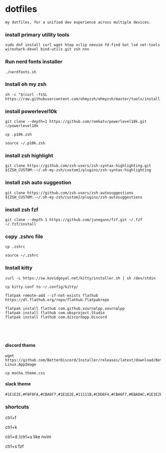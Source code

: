 # dotfiles

```
my dotfiles, for a unified dev experience across multiple devices.
```

### install primary utility tools

```
sudo dnf install curl wget htop xclip neovim fd-find bat lsd net-tools wireshark-devel bind-utils git zsh nnn
```

### Run nerd fonts installer

```
./nerdfonts.sh
```

### Install oh my zsh

```
sh -c "$(curl -fsSL https://raw.githubusercontent.com/ohmyzsh/ohmyzsh/master/tools/install.sh)
```

### install powerlevel10k

```
git clone --depth=1 https://github.com/romkatv/powerlevel10k.git ~/powerlevel10k
```

```
cp .p10k.zsh
```

```
source ~/.p10k.zsh
```

### install zsh highlight

```
git clone https://github.com/zsh-users/zsh-syntax-highlighting.git ${ZSH_CUSTOM:-~/.oh-my-zsh/custom}/plugins/zsh-syntax-highlighting
```

### install zsh auto suggestion

```
git clone https://github.com/zsh-users/zsh-autosuggestions ${ZSH_CUSTOM:-~/.oh-my-zsh/custom}/plugins/zsh-autosuggestions
```

### install zsh fzf

```
git clone --depth 1 https://github.com/junegunn/fzf.git ~/.fzf
~/.fzf/install
```

### copy .zshrc file

```
cp .zshrc
```

```
source ~/.zshrc
```

### Install kitty

```
curl -L https://sw.kovidgoyal.net/kitty/installer.sh | sh /dev/stdin
```

```
cp kitty.conf to ~/.config/kitty/
```

```
flatpak remote-add --if-not-exists flathub https://dl.flathub.org/repo/flathub.flatpakrepo
```

```
flatpak install flathub com.github.xournalpp.xournalpp
flatpak install flathub com.obsproject.Studio
flatpak install flathub com.discordapp.Discord
```

```

```

```

```

```

```

```

```

#### discord theme

```
wget https://github.com/BetterDiscord/Installer/releases/latest/download/BetterDiscord-Linux.AppImage
```

```
cp mocha.theme.css
```

#### slack theme

```
#1E1E2E,#F8F8FA,#CBA6F7,#1E1E2E,#11111B,#CDD6F4,#CBA6F7,#EBA0AC,#1E1E2E,#CDD6F4
```

### shortcuts

ctrl+f

ctrl+k

ctrl+d /ctrl+u like nvim

ctrl+s fzf
